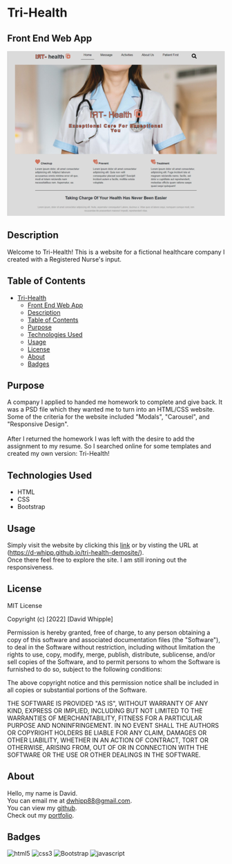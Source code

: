 # Tri-Health

## Front End Web App

![app image](./assets/images/app-screenshot/Tri-Health.png)

## Description

Welcome to Tri-Health! This is a website for a fictional healthcare company I created with a Registered Nurse's input.

## Table of Contents

-   [Tri-Health](#tri-health)
    -   [Front End Web App](#front-end-web-app)
    -   [Description](#description)
    -   [Table of Contents](#table-of-contents)
    -   [Purpose](#purpose)
    -   [Technologies Used](#technologies-used)
    -   [Usage](#usage)
    -   [License](#license)
    -   [About](#about)
    -   [Badges](#badges)

## Purpose

A company I applied to handed me homework to complete and give back. It was a PSD file which they wanted me to turn into an HTML/CSS website. Some of the criteria for the website included "Modals", "Carousel", and "Responsive Design". <br />
<br />
After I returned the homework I was left with the desire to add the assignment to my resume. So I searched online for some templates and created my own version: Tri-Health!

## Technologies Used

- HTML
- CSS
- Bootstrap

## Usage

Simply visit the website by clicking this [link](https://d-whipp.github.io/tri-health-demosite/) or by visting the URL at (https://d-whipp.github.io/tri-health-demosite/). <br>
Once there feel free to explore the site. I am still ironing out the responsiveness.

## License

MIT License

Copyright (c) [2022] [David Whipple]

Permission is hereby granted, free of charge, to any person obtaining a copy of this software and associated documentation files (the "Software"), to deal in the Software without restriction, including without limitation the rights to use, copy, modify, merge, publish, distribute, sublicense, and/or sell copies of the Software, and to permit persons to whom the Software is furnished to do so, subject to the following conditions:

The above copyright notice and this permission notice shall be included in all copies or substantial portions of the Software.

THE SOFTWARE IS PROVIDED "AS IS", WITHOUT WARRANTY OF ANY KIND, EXPRESS OR IMPLIED, INCLUDING BUT NOT LIMITED TO THE WARRANTIES OF MERCHANTABILITY, FITNESS FOR A PARTICULAR PURPOSE AND NONINFRINGEMENT. IN NO EVENT SHALL THE AUTHORS OR COPYRIGHT HOLDERS BE LIABLE FOR ANY CLAIM, DAMAGES OR OTHER LIABILITY, WHETHER IN AN ACTION OF CONTRACT, TORT OR OTHERWISE, ARISING FROM, OUT OF OR IN CONNECTION WITH THE SOFTWARE OR THE USE OR OTHER DEALINGS IN THE SOFTWARE.

## About

Hello, my name is David.<br>
You can email me at dwhipp88@gmail.com.<br>
You can view my [github](https://github.com/D-Whipp). <br>
Check out my [portfolio](https://splendid-ganache-f82581.netlify.app/).

## Badges

![html5](https://img.shields.io/badge/HTML-5-darkblue)
![css3](https://img.shields.io/badge/CSS-3-darkblue)
![Bootstrap](https://img.shields.io/badge/Bootstrap-4-darkblue)
![javascript](https://img.shields.io/badge/language-javascript-darkblue)
